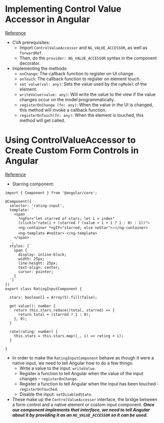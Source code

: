 # Implementing Control Value Accessor in Angular
[Reference](https://medium.com/@majdasab/implementing-control-value-accessor-in-angular-1b89f2f84ebf)

- CVA prerequisites:
  - Import `ControlValueAccessor` and `NG_VALUE_ACCESSOR`, as well as `forwardRef`.
  - Then, do the `provider: NG_VALUE_ACCESSOR` syntax in the component decorator.
- Implementing the methods:
  - `onChange`: The callback function to register on UI change.
  - `onTouch`: The callback function to register on element touch.
  - `set value(val: any)`: Sets the value used by the `ngModel` of the element.
  - `writeValue(value: any)`: Will write the value to the view if the value changes occur on the model programmatically.
  - `registerOnChange (fn: any)`: When the value in the UI is changed, this method will invoke a callback function.
  - `registerOnTouch(fn: any)`: When the element is touched, this method will get called.

# Using ControlValueAccessor to Create Custom Form Controls in Angular
[Reference](https://alligator.io/angular/custom-form-control/)

- Starring component:

```
import { Component } from '@angular/core';

@Component({
  selector: 'rating-input',
  template: `
    <span
      *ngFor="let starred of stars; let i = index"
      (click)="rate(i + (starred ? (value > i + 1 ? 1 : 0) : 1))">
      <ng-container *ngIf="starred; else noStar">⭐</ng-container>
      <ng-template #noStar>·</ng-template>
    </span>
  `,
  styles: [`
    span {
      display: inline-block;
      width: 25px;
      line-height: 25px;
      text-align: center;
      cursor: pointer;
    }
  `]
})
export class RatingInputComponent {

  stars: boolean[] = Array(5).fill(false);

  get value(): number {
    return this.stars.reduce((total, starred) => {
      return total + (starred ? 1 : 0);
    }, 0);
  }

  rate(rating: number) {
    this.stars = this.stars.map((_, i) => rating > i);
  }

}
```

- In order to make the `RatingInputComponent` behave as though it were a native input, we need to tell Angular how to do a few things:
  - Write a value to the input: `writeValue`.
  - Register a function to tell Angular when the value of the input changes - `registerOnChange`.
  - Register a function to tell Angular when the input has been touched - `registerOnTouched`.
  - Disable the input: `setDisabledState`.
- These make up the `ControlValueAccessor` interface, the bridge between a form control and a native element or custom input component. ***Once our component implements that interface, we need to tell Angular about it by providing it as an `NG_VALUE_ACCESSOR` so it can be used.***

